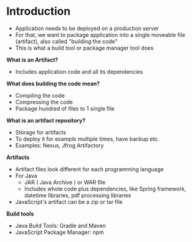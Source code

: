 # Introduction
- Application needs to be deployed on a production server
- For that, we want to package application into a single moveable file (artifact), also called "building the code"
- This is what a build tool or package manager tool does

**What is an Artifact?**
- Includes application code and all its dependencies

**What does building the code mean?**
- Compiling the code
- Compressing the code
- Package hundred of files to 1 single file

**What is an artifact repository?**
- Storage for artifacts
- To deploy it for example multiple times, have backup etc.
- Examples: Nexus, Jfrog Artifactory

**Artifacts**
- Artifact files look different for each programming language
- For Java
  - JAR ( Java Archive ) or WAR file
  - Includes whole code plus dependencies, like Spring framework, datetime libraries, pdf processing libraries
- JavaScript's artifact can be a zip or tar file

**Build tools**
- Java Build Tools: Gradle and Maven
- JavaScript Package Manager: npm
